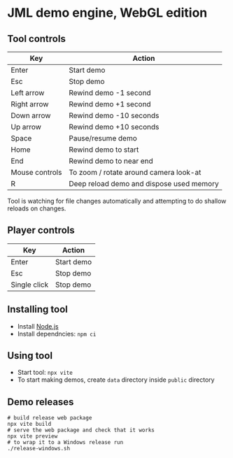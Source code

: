# JML demo engine, WebGL edition

## Tool controls

| Key               | Action                    |
|-------------------|---------------------------|
| Enter             | Start demo                |
| Esc               | Stop demo                 |
| Left arrow        | Rewind demo -1 second     |
| Right arrow       | Rewind demo +1 second     |
| Down arrow        | Rewind demo -10 seconds   |
| Up arrow          | Rewind demo +10 seconds   |
| Space             | Pause/resume demo         |
| Home              | Rewind demo to start      |
| End               | Rewind demo to near end   |
| Mouse controls    | To zoom / rotate around camera look-at |
| R                 | Deep reload demo and dispose used memory |

Tool is watching for file changes automatically and attempting to do shallow reloads on changes.

## Player controls

| Key               | Action                    |
|-------------------|---------------------------|
| Enter             | Start demo                |
| Esc               | Stop demo                 |
| Single click      | Stop demo                 |

## Installing tool

- Install [Node.js](https://nodejs.org/en)
- Install dependncies: `npm ci`

## Using tool

- Start tool: `npx vite`
- To start making demos, create `data` directory inside `public` directory

## Demo releases

```
# build release web package
npx vite build
# serve the web package and check that it works
npx vite preview
# to wrap it to a Windows release run
./release-windows.sh
```
